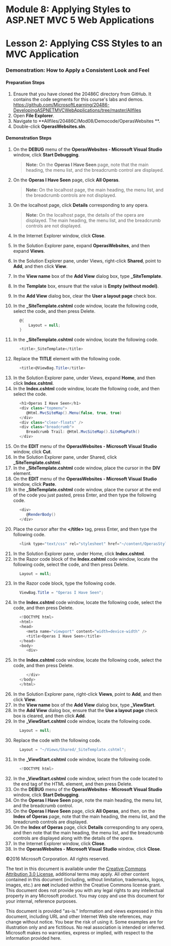 ﻿# Module 8: Applying Styles to ASP.NET MVC 5 Web Applications

# Lesson 2: Applying CSS Styles to an MVC Application

### Demonstration: How to Apply a Consistent Look and Feel

#### Preparation Steps

1. Ensure that you have cloned the 20486C directory from GitHub. It contains the code segments for this course's labs and demos. https://github.com/MicrosoftLearning/20486-DevelopingASPNETMVCWebApplications/tree/master/Allfiles
2. Open **File Explorer**.
3. Navigate to **Allfiles/20486C/Mod08/Democode/OperasWebsites	**.
4. Double-click **OperasWebsites.sln**.

#### Demonstration Steps

1. On the **DEBUG** menu of the **OperasWebsites - Microsoft Visual Studio** window, click **Start Debugging**.

   >**Note:** On the **Operas I Have Seen** page, note that the main heading, the menu list, and the breadcrumb control are displayed. 

2. On the **Operas I Have Seen** page, click **All Operas**.

   >**Note:** On the localhost page, the main heading, the menu list, and the breadcrumb controls are not displayed. 

3. On the localhost page, click **Details** corresponding to any opera.

   >**Note:** On the localhost page, the details of the opera are displayed. The main heading, the menu list, and the breadcrumb controls are not displayed. 

4. In the Internet Explorer window, click **Close**.
5. In the Solution Explorer pane, expand **OperasWebsites**, and then expand **Views**.
6. In the Solution Explorer pane, under Views, right-click **Shared**, point to **Add**, and then click **View**.
7. In the **View name** box of the **Add View** dialog box, type **_SiteTemplate**.
8. In the **Template** box, ensure that the value is **Empty (without model)**.
9. In the **Add View** dialog box, clear the **User a layout page** check box.
10. In the **_SiteTemplate.cshtml** code window, locate the following code, select the code, and then press Delete.

  ```cs
        @{
            Layout = null;
        }
```
11. In the **_SiteTemplate.cshtml** code window, locate the following code.

  ```cs
		<title>_SiteTemplate</title>
```
12. Replace the **TITLE** element with the following code.

  ```cs
		<title>@ViewBag.Title</title>
```
13. In the Solution Explorer pane, under Views, expand **Home**, and then click **Index.cshtml**.
14. In the **Index.cshtml** code window, locate the following code, and then select the code.

  ```cs
        <h1>Operas I Have Seen</h1>
        <div class="topmenu">
           @Html.MvcSiteMap().Menu(false, true, true)
        </div>
        <div class="clear-floats" />
        <div class="breadcrumb">
           Breadcrumb Trail: @Html.MvcSiteMap().SiteMapPath()
        </div>
```
15. On the **EDIT** menu of the **OperasWebsites - Microsoft Visual Studio** window, click **Cut**.
16. In the Solution Explorer pane, under Shared, click **_SiteTemplate.cshtml**.
17. In the **_SiteTemplate.cshtml** code window, place the cursor in the **DIV** element.
18. On the **EDIT** menu of the **OperasWebsites - Microsoft Visual Studio** window, click **Paste**.
19. In the **_SiteTemplate.cshtml** code window, place the cursor at the end of the code you just pasted, press Enter, and then type the following code.

  ```cs
        <div>
           @RenderBody()
        </div>
```
20. Place the cursor after the **&lt;/title&gt;** tag, press Enter, and then type the following code.

  ```cs
		<link type="text/css" rel="stylesheet" href="~/content/OperasStyles.css" />
```
21. In the Solution Explorer pane, under Home, click **Index.cshtml**.
22. In the Razor code block of the **Index.cshtml** code window, locate the following code, select the code, and then press Delete.

  ```cs
		Layout = null;
```
23. In the Razor code block, type the following code.

  ```cs
		ViewBag.Title = "Operas I Have Seen";
```
24. In the **Index.cshtml** code window, locate the following code, select the code, and then press Delete.

  ```cs
        <!DOCTYPE html>
        <html>
        <head>
           <meta name="viewport" content="width=device-width" />
           <title>Operas I Have Seen</title>
        </head>
        <body>
           <div>
```
25. In the **Index.cshtml** code window, locate the following code, select the code, and then press Delete.

  ```cs
		   </div>
        </body>
        </html>
```
26. In the Solution Explorer pane, right-click **Views**, point to **Add**, and then click **View**.
27. In the **View name** box of the **Add View** dialog box, type **_ViewStart**.
28. In the **Add View** dialog box, ensure that the **Use a layout page** check box is cleared, and then click **Add**.
29. In the **_ViewStart.cshtml** code window, locate the following code.

  ```cs
		Layout = null;
```
30. Replace the code with the following code.

  ```cs
		Layout = "~/Views/Shared/_SiteTemplate.cshtml";
```
31. In the **_ViewStart.cshtml** code window, locate the following code.

  ```cs
		<!DOCTYPE html>
```
32. In the **_ViewStart.cshtml** code window, select from the code located to the end tag of the HTML element, and then press Delete.
33. On the **DEBUG** menu of the **OperasWebsites - Microsoft Visual Studio** window, click **Start Debugging**.
34. On the **Operas I Have Seen** page, note the main heading, the menu list, and the breadcrumb control.
35. On the **Operas I Have Seen** page, click **All Operas**, and then, on the **Index of Operas** page, note that the main heading, the menu list, and the breadcrumb controls are displayed.
36. On the **Index of Operas** page, click **Details** corresponding to any opera, and then note that the main heading, the menu list, and the breadcrumb controls are displayed along with the details of the opera.
37. In the Internet Explorer window, click **Close**.
38. In the **OperasWebsites - Microsoft Visual Studio** window, click **Close**.

©2016 Microsoft Corporation. All rights reserved.

The text in this document is available under the  [Creative Commons Attribution 3.0 License](https://creativecommons.org/licenses/by/3.0/legalcode), additional terms may apply. All other content contained in this document (including, without limitation, trademarks, logos, images, etc.) are  **not**  included within the Creative Commons license grant. This document does not provide you with any legal rights to any intellectual property in any Microsoft product. You may copy and use this document for your internal, reference purposes.

This document is provided &quot;as-is.&quot; Information and views expressed in this document, including URL and other Internet Web site references, may change without notice. You bear the risk of using it. Some examples are for illustration only and are fictitious. No real association is intended or inferred. Microsoft makes no warranties, express or implied, with respect to the information provided here.
